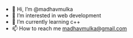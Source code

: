 - 👋 Hi, I’m @madhavmulka
- 👀 I’m interested in web development
- 🌱 I’m currently learning c++
- 📫 How to reach me madhavmulka@gmail.com

<!---
madhavmulka/madhavmulka is a ✨ special ✨ repository because its `README.md` (this file) appears on your GitHub profile.
You can click the Preview link to take a look at your changes.
--->
